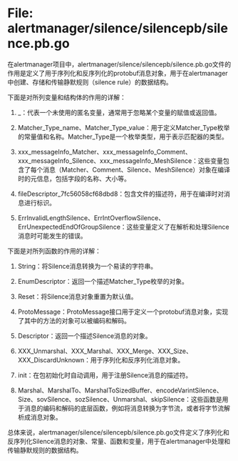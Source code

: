 # File: alertmanager/silence/silencepb/silence.pb.go

在alertmanager项目中，alertmanager/silence/silencepb/silence.pb.go文件的作用是定义了用于序列化和反序列化的protobuf消息对象，用于在alertmanager中创建、存储和传输静默规则（silence rule）的数据结构。

下面是对所列变量和结构体的作用的详解：

1. _：代表一个未使用的匿名变量，通常用于忽略某个变量的赋值或返回值。

2. Matcher_Type_name、Matcher_Type_value：用于定义Matcher_Type枚举的常量值和名称。Matcher_Type是一个枚举类型，用于表示匹配器的类型。

3. xxx_messageInfo_Matcher、xxx_messageInfo_Comment、xxx_messageInfo_Silence、xxx_messageInfo_MeshSilence：这些变量包含了每个消息（Matcher、Comment、Silence、MeshSilence）对象在编译时的元信息，包括字段的名称、大小等。

4. fileDescriptor_7fc56058cf68dbd8：包含文件的描述符，用于在编译时对消息进行标识。

5. ErrInvalidLengthSilence、ErrIntOverflowSilence、ErrUnexpectedEndOfGroupSilence：这些变量定义了在解析和处理Silence消息时可能发生的错误。

下面是对所列函数的作用的详解：

1. String：将Silence消息转换为一个易读的字符串。

2. EnumDescriptor：返回一个描述Matcher_Type枚举的对象。

3. Reset：将Silence消息对象重置为默认值。

4. ProtoMessage：ProtoMessage接口用于定义一个protobuf消息对象，实现了其中的方法的对象可以被编码和解码。

5. Descriptor：返回一个描述Silence消息的对象。

6. XXX_Unmarshal、XXX_Marshal、XXX_Merge、XXX_Size、XXX_DiscardUnknown：用于序列化和反序列化消息对象。

7. init：在包初始化时自动调用，用于注册Silence消息的描述符。

8. Marshal、MarshalTo、MarshalToSizedBuffer、encodeVarintSilence、Size、sovSilence、sozSilence、Unmarshal、skipSilence：这些函数是用于消息的编码和解码的底层函数，例如将消息转换为字节流，或者将字节流解析成消息对象。

总体来说，alertmanager/silence/silencepb/silence.pb.go文件定义了序列化和反序列化Silence消息的对象、常量、函数和变量，用于在alertmanager中处理和传输静默规则的数据结构。

